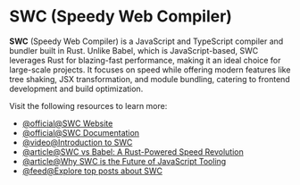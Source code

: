 # SWC (Speedy Web Compiler)

**SWC** (Speedy Web Compiler) is a JavaScript and TypeScript compiler and bundler built in Rust. Unlike Babel, which is JavaScript-based, SWC leverages Rust for blazing-fast performance, making it an ideal choice for large-scale projects. It focuses on speed while offering modern features like tree shaking, JSX transformation, and module bundling, catering to frontend development and build optimization.

Visit the following resources to learn more:

- [@official@SWC Website](https://swc.rs/)
- [@official@SWC Documentation](https://swc.rs/docs/)
- [@video@Introduction to SWC](https://www.youtube.com/watch?v=wlmbNWC3yB8)
- [@article@SWC vs Babel: A Rust-Powered Speed Revolution](https://blog.logrocket.com/swc-vs-babel/)
- [@article@Why SWC is the Future of JavaScript Tooling](https://dev.to/somelink/why-swc-is-the-future-of-javascript-tooling)
- [@feed@Explore top posts about SWC](https://app.daily.dev/tags/swc?ref=roadmapsh)
